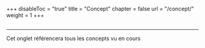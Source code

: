 +++
disableToc = "true"
title = "Concept"
chapter = false
url = "/concept/"
weight = 1
+++

##
---

Cet onglet référencera tous les concepts vu en cours